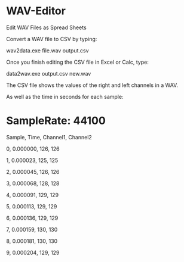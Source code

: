 # WAV-Editor
Edit WAV Files as Spread Sheets

Convert a WAV file to CSV by typing:

wav2data.exe file.wav output.csv

Once you finish editing the CSV file in Excel or Calc,
type:

data2wav.exe output.csv new.wav

The CSV file shows the values of the right and left channels in a WAV.

As well as the time in seconds for each sample:

# SampleRate: 44100

Sample, Time, Channel1, Channel2

0, 0.000000, 126, 126

1, 0.000023, 125, 125

2, 0.000045, 126, 126

3, 0.000068, 128, 128

4, 0.000091, 129, 129

5, 0.000113, 129, 129

6, 0.000136, 129, 129

7, 0.000159, 130, 130

8, 0.000181, 130, 130

9, 0.000204, 129, 129

